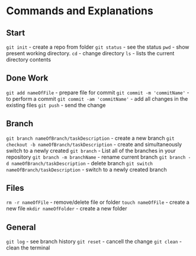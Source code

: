 # Commands and Explanations

## Start

`git init` - create a repo from folder
`git status` - see the status
`pwd` - show present working directory.
`cd` - change directory
`ls` - lists the current directory contents

## Done Work 

`git add nameOfFile` - prepare file for commit
`git commit -m 'commitName'` - to perform a commit
`git commit -am 'commitName'` - add all changes in the existing files
`git push` - send the change


## Branch

`git branch nameOfBranch/taskDescription` - create a new branch
`git checkout -b nameOfBranch/taskDescription` - create and simultaneously switch to a newly created
`git branch` - List all of the branches in your repository
`git branch -m branchName` - rename current branch
`git branch -d nameOfBranch/taskDescription` - delete branch
`git switch nameOfBranch/taskDescription` - switch to a newly created branch 

## Files

`rm -r nameOfFile` - remove/delete file or folder
`touch nameOfFile` - create a new file
`mkdir nameOfFolder` - create a new folder

## General
`git log` - see branch history
`git reset` - cancell the change
`git clean` - clean the terminal